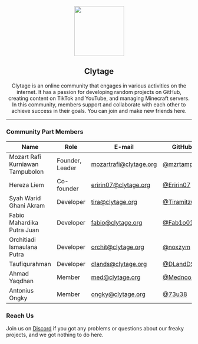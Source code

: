 <div align="center">
    <img src="https://cdn.clytage.org/images/logo.png" width="135">
    <h2>Clytage</h2>
    <p>Clytage is an online community that engages in various activities on the internet. It has a passion for developing random projects on GitHub, creating content on TikTok and YouTube, and managing Minecraft servers. In         this community, members support and collaborate with each other to achieve success in their goals. You can join and make new friends here.</p>
</div>

<hr />

### Community Part Members
| Name                             | Role            | E-mail                 | GitHub                                       | Discord     |
|----------------------------------|-----------------|------------------------|----------------------------------------------|-------------|
| Mozart Rafi Kurniawan Tampubolon | Founder, Leader | mozartrafi@clytage.org | [@mzrtamp](https://github.com/mzrtamp)       | mozartrafi  |
| Hereza Liem                      | Co-founder      | eririn07@clytage.org   | [@Eririn07](https://github.com/Eririn07)     | eririn07    |
| Syah Warid Ghani Akram           | Developer       | tira@clytage.org       | [@Tiramitzu](https://github.com/Tiramitzu)   | tiramitzu   |
| Fabio Mahardika Putra Juan       | Developer       | fabio@clytage.org      | [@Fab1o0107](https://github.com/Fab1o0107)   | fab1o.fx    |
| Orchitiadi Ismaulana Putra       | Developer       | orchit@clytage.org     | [@noxzym](https://github.com/noxzym)         | noxzym      |
| Taufiqurahman                    | Developer       | dlands@clytage.org     | [@DLandDS](https://github.com/DLandDS)       | dlands_     |
| Ahmad Yaqdhan                    | Member          | med@clytage.org        | [@Mednoob](https://github.com/Mednoob)       | mednoob     |
| Antonius Ongky                   | Member          | ongky@clytage.org      | [@73u38](https://github.com/73u38)           | chengxiao   |

### Reach Us
<p>Join us on <a href="https://clytage.org/discord">Discord</a> if you got any problems or questions about our freaky projects, and we got nothing to do here.</p>
